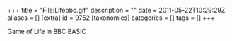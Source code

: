 +++
title = "File:Lifebbc.gif"
description = ""
date = 2011-05-22T10:29:29Z
aliases = []
[extra]
id = 9752
[taxonomies]
categories = []
tags = []
+++

Game of Life in BBC BASIC
